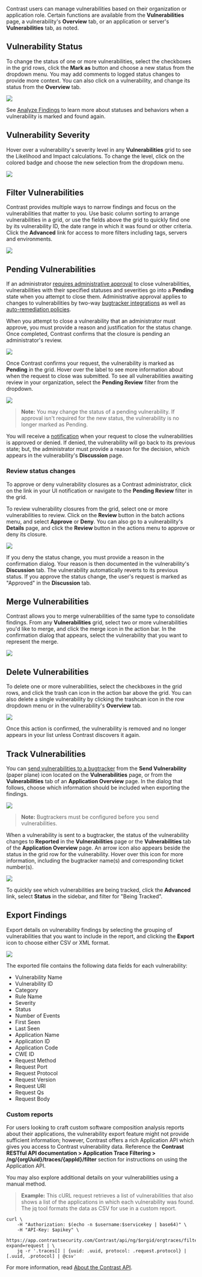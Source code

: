 <!--
title: "Manage Vulnerabilities"
description: "Overview of vulnerability management"
tags: "user vulnerability management"
-->

Contrast users can manage vulnerabilities based on their organization or application role. Certain functions are available from the **Vulnerabilities** page, a vulnerability's **Overview** tab, or an application or server's **Vulnerabilities** tab, as noted.

## Vulnerability Status

To change the status of one or more vulnerabilities, select the checkboxes in the grid rows, click the **Mark as** button and choose a new status from the dropdown menu. You may add comments to logged status changes to provide more context. You can also click on a vulnerability, and change its status from the **Overview** tab. 

<a href="assets/images/Vulnerability-mark-as.png" rel="lightbox" title="Change vulnerability status"><img class="thumbnail" src="assets/images/Vulnerability-mark-as.png"/></a>

See [Analyze Findings](user-vulns.html#analyze) to learn more about statuses and behaviors when a vulnerability is marked and found again.

## Vulnerability Severity

Hover over a vulnerability's severity level in any **Vulnerabilities** grid to see the Likelihood and Impact calculations. To change the level, click on the colored badge and choose the new selection from the dropdown menu.

<a href="assets/images/Vulnerability-severity.png" rel="lightbox" title="Likelihood and Impact ratings of a vulnerability severity level"><img class="thumbnail" src="assets/images/Vulnerability-severity.png"/></a>

## Filter Vulnerabilities 

Contrast provides multiple ways to narrow findings and focus on the vulnerabilities that matter to you. Use basic column sorting to arrange vulnerabilities in a grid, or use the fields above the grid to quickly find one by its vulnerability ID, the date range in which it was found or other criteria. Click the **Advanced** link for access to more filters including tags, servers and environments. 

<a href="assets/images/Vulnerability-quick-view.png" rel="lightbox" title="Filter vulnerabilities in the grid"><img class="thumbnail" src="assets/images/Vulnerability-quick-view.png"/></a>

## Pending Vulnerabilities 

If an administrator [requires administrative approval](admin-orgsettings.html#app-defaults) to close vulnerabilities, vulnerabilities with their specified statuses and severities go into a **Pending** state when you attempt to close them. Administrative approval applies to changes to vulnerabilities by two-way [bugtracker integrations](admin-orgintegrations.html#bugtracker) as well as [auto-remediation policies](admin-policymgmt.html#remediate).  

When you attempt to close a vulnerability that an administrator must approve, you must provide a reason and justification for the status change. Once completed, Contrast confirms that the closure is pending an administrator's review. 

<a href="assets/images/Vulns-mark-as-dialog.png" rel="lightbox" title="Enter a reason and justification for a status change"><img class="thumbnail" src="assets/images/Vulns-mark-as-dialog.png"/></a>

Once Contrast confirms your request, the vulnerability is marked as **Pending** in the grid. Hover over the label to see more information about when the request to close was submitted. To see all vulnerabilities awaiting review in your organization, select the **Pending Review** filter from the dropdown. 

<a href="assets/images/Vulns-marked-pending.png" rel="lightbox" title="Vulnerabilities with pending status changes are marked in the grid"><img class="thumbnail" src="assets/images/Vulns-marked-pending.png"/></a>

> **Note:** You may change the status of a pending vulnerability. If approval isn't required for the new status, the vulnerability is no longer marked as Pending. 

You will receive a [notification](admin-orgsettings.html#org-notify) when your request to close the vulnerabilities is approved or denied. If denied, the vulnerability will go back to its previous state; but, the administrator must provide a reason for the decision, which appears in the vulnerability's **Discussion** page. 

### Review status changes

To approve or deny vulnerability closures as a Contrast administrator, click on the link in your UI notification or navigate to the **Pending Review** filter in the grid. 

To review vulnerability closures from the grid, select one or more vulnerabilities to review. Click on the **Review** button in the batch actions menu, and select **Approve** or **Deny**. You can also go to a vulnerability's **Details** page, and click the **Review** button in the actions menu to approve or deny its closure.

<a href="assets/images/Pending-admin-approval.png" rel="lightbox" title="Review pending status changes"><img class="thumbnail" src="assets/images/Pending-admin-approval.png"/></a>

If you deny the status change, you must provide a reason in the confirmation dialog. Your reason is then documented in the vulnerability's **Discussion** tab. The vulnerability automatically reverts to its previous status. If you approve the status change, the user's request is marked as "Approved" in the **Discussion** tab. 

## Merge Vulnerabilities

Contrast allows you to merge vulnerabilities of the same type to consolidate findings. From any **Vulnerabilities** grid, select two or more vulnerabilities you'd like to merge, and click the merge icon in the action bar. In the confirmation dialog that appears, select the vulnerability that you want to represent the merge. 

<a href="assets/images/Merge_Vulnerabilities.png" rel="lightbox" title="Merge Vulnerabilities"><img class="thumbnail" src="assets/images/Merge_Vulnerabilities.png"/></a>

## Delete Vulnerabilities

To delete one or more vulnerabilities, select the checkboxes in the grid rows, and click the trash can icon in the action bar above the grid. You can also delete a single vulnerability by clicking the trashcan icon in the row dropdown menu or in the vulnerability's **Overview** tab. 

<a href="assets/images/Vulnerability-delete.png" rel="lightbox" title="Delete vulnerabilities"><img class="thumbnail" src="assets/images/Vulnerability-delete.png"/></a>

Once this action is confirmed, the vulnerability is removed and no longer appears in your list unless Contrast discovers it again. 

## Track Vulnerabilities 

You can [send vulnerabilities to a bugtracker](admin-orgintegrations.html#bugtracker) from the **Send Vulnerability** (paper plane) icon located on the **Vulnerabilities** page, or from the **Vulnerabilities** tab of an **Application Overview** page. In the dialog that follows, choose which information should be included when exporting the findings.

<a href="assets/images/KB3-f04_1.png" rel="lightbox" title="Bugtracker Export Options"><img class="thumbnail" src="assets/images/KB3-f04_1.png"/></a>

>**Note:** Bugtrackers must be configured before you send vulnerabilities.

When a vulnerability is sent to a bugtracker, the status of the vulnerability changes to **Reported** in the **Vulnerabilities** page or the **Vulnerabilities** tab of the **Application Overview** page. An arrow icon also appears beside the status in the grid row for the vulnerability. Hover over this icon for more information, including the bugtracker name(s) and corresponding ticket number(s). 

<a href="assets/images/Integrations-sent-to-bugtracker.png" rel="lightbox" title="Vulnerabilities sent to bugtracker"><img class="thumbnail" src="assets/images/Integrations-sent-to-bugtracker.png"/></a>

To quickly see which vulnerabilities are being tracked, click the **Advanced** link, select **Status** in the sidebar, and filter for "Being Tracked". 

## Export Findings

Export details on vulnerability findings by selecting the grouping of vulnerabilities that you want to include in the report, and clicking the **Export** icon to choose either CSV or XML format.

<a href="assets/images/Vuln-export-options.png" rel="lightbox" title="Vulnerability export options"><img class="thumbnail" src="assets/images/Vuln-export-options.png"/></a>

The exported file contains the following data fields for each vulnerability:

* Vulnerability Name
* Vulnerability ID
* Category
* Rule Name
* Severity
* Status
* Number of Events
* First Seen
* Last Seen
* Application Name
* Application ID
* Application Code
* CWE ID
* Request Method
* Request Port
* Request Protocol
* Request Version
* Request URI
* Request Qs
* Request Body

### Custom reports

For users looking to craft custom software composition analysis reports about their applications, the vulnerability export feature might not provide sufficient information; however, Contrast offers a rich Application API which gives you access to Contrast vulnerability data. Reference the **Contrast RESTful API documentation > Application Trace Filtering > /ng/{orgUuid}/traces/{appId}/filter** section for instructions on using the Application API. 

You may also explore additional details on your vulnerabilities using a manual method.

> **Example:** This cURL request retrieves a list of vulnerabilities that also shows a list of the applications in which each vulnerability was found. The jq tool formats the data as CSV for use in a custom report.

```
curl \
    -H "Authorization: $(echo -n $username:$servicekey | base64)" \
    -H "API-Key: $apikey" \
    https://app.contrastsecurity.com/Contrast/api/ng/$orgid/orgtraces/filter?expand=request | \
    jq -r '.traces[] | {uuid: .uuid, protocol: .request.protocol} | [.uuid, .protocol] | @csv'
```

For more information, read [About the Contrast API](tools-about.html#api-about). 




